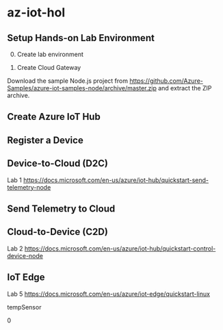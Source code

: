 # az-iot-hol

## Setup Hands-on Lab Environment

00. Create lab environment

01. Create Cloud Gateway

Download the sample Node.js project from https://github.com/Azure-Samples/azure-iot-samples-node/archive/master.zip and extract the ZIP archive.

## Create Azure IoT Hub

## Register a Device

## Device-to-Cloud (D2C)

Lab 1 https://docs.microsoft.com/en-us/azure/iot-hub/quickstart-send-telemetry-node

## Send Telemetry to Cloud

## Cloud-to-Device (C2D)

Lab 2 https://docs.microsoft.com/en-us/azure/iot-hub/quickstart-control-device-node

## IoT Edge

Lab 5 https://docs.microsoft.com/en-us/azure/iot-edge/quickstart-linux

tempSensor

0